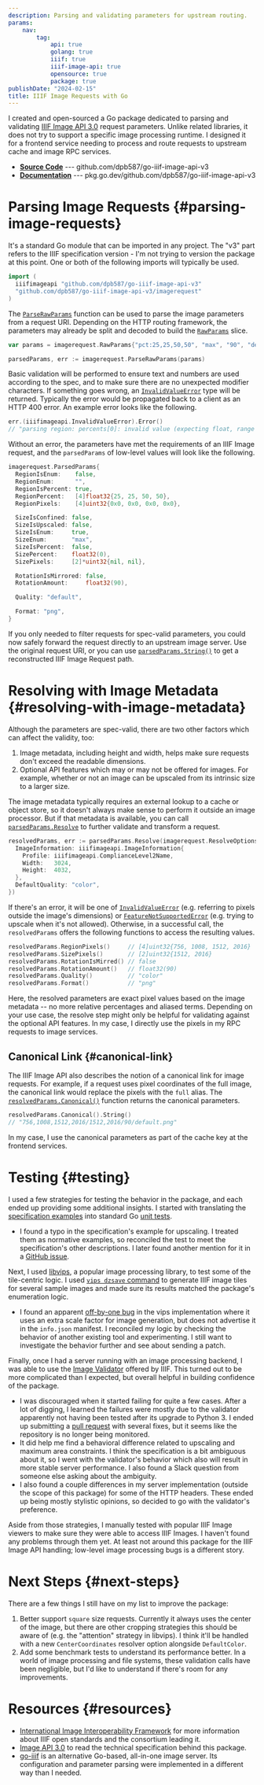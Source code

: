 ```yaml
---
description: Parsing and validating parameters for upstream routing.
params:
    nav:
        tag:
            api: true
            golang: true
            iiif: true
            iiif-image-api: true
            opensource: true
            package: true
publishDate: "2024-02-15"
title: IIIF Image Requests with Go
---
```


I created and open-sourced a Go package dedicated to parsing and validating [IIIF Image API 3.0](https://iiif.io/api/image/3.0/) request parameters. Unlike related libraries, it does not try to support a specific image processing runtime. I designed it for a frontend service needing to process and route requests to upstream cache and image RPC services.

* [**Source Code**](https://github.com/dpb587/go-iiif-image-api-v3) --- github.com/dpb587/go-iiif-image-api-v3
* [**Documentation**](https://pkg.go.dev/github.com/dpb587/go-iiif-image-api-v3) --- pkg.go.dev/github.com/dpb587/go-iiif-image-api-v3

# Parsing Image Requests {#parsing-image-requests}

It's a standard Go module that can be imported in any project. The "v3" part refers to the IIIF specification version - I'm not trying to version the package at this point. One or both of the following imports will typically be used.

```go
import (
  iiifimageapi "github.com/dpb587/go-iiif-image-api-v3"
  "github.com/dpb587/go-iiif-image-api-v3/imagerequest"
)
```

The [`ParseRawParams`](https://pkg.go.dev/github.com/dpb587/go-iiif-image-api-v3/imagerequest#ParseRawParams) function can be used to parse the image parameters from a request URI. Depending on the HTTP routing framework, the parameters may already be split and decoded to build the [`RawParams`](https://pkg.go.dev/github.com/dpb587/go-iiif-image-api-v3/imagerequest#RawParams) slice.

```go
var params = imagerequest.RawParams{"pct:25,25,50,50", "max", "90", "default.png"}

parsedParams, err := imagerequest.ParseRawParams(params)
```

Basic validation will be performed to ensure text and numbers are used according to the spec, and to make sure there are no unexpected modifier characters. If something goes wrong, an [`InvalidValueError`](https://pkg.go.dev/github.com/dpb587/go-iiif-image-api-v3#InvalidValueError) type will be returned. Typically the error would be propagated back to a client as an HTTP 400 error. An example error looks like the following.

```go
err.(iiifimageapi.InvalidValueError).Error()
// "parsing region: percents[0]: invalid value (expecting float, range [0, 100])"
```

Without an error, the parameters have met the requirements of an IIIF Image request, and the `parsedParams` of low-level values will look like the following.

```go
imagerequest.ParsedParams{
  RegionIsEnum:    false,
  RegionEnum:      "",
  RegionIsPercent: true,
  RegionPercent:   [4]float32{25, 25, 50, 50},
  RegionPixels:    [4]uint32{0x0, 0x0, 0x0, 0x0},

  SizeIsConfined: false,
  SizeIsUpscaled: false,
  SizeIsEnum:     true,
  SizeEnum:       "max",
  SizeIsPercent:  false,
  SizePercent:    float32(0),
  SizePixels:     [2]*uint32{nil, nil},

  RotationIsMirrored: false,
  RotationAmount:     float32(90),

  Quality: "default",

  Format: "png",
}
```

If you only needed to filter requests for spec-valid parameters, you could now safely forward the request directly to an upstream image server. Use the original request URI, or you can use [`parsedParams.String()`](https://pkg.go.dev/github.com/dpb587/go-iiif-image-api-v3/imagerequest#ParsedParams.String) to get a reconstructed IIIF Image Request path.

# Resolving with Image Metadata {#resolving-with-image-metadata}

Although the parameters are spec-valid, there are two other factors which can affect the validity, too:

1. Image metadata, including height and width, helps make sure requests don't exceed the readable dimensions.
2. Optional API features which may or may not be offered for images. For example, whether or not an image can be upscaled from its intrinsic size to a larger size.

The image metadata typically requires an external lookup to a cache or object store, so it doesn't always make sense to perform it outside an image processor. But if that metadata is available, you can call [`parsedParams.Resolve`](https://pkg.go.dev/github.com/dpb587/go-iiif-image-api-v3/imagerequest#ParsedParams.Resolve) to further validate and transform a request.

```go
resolvedParams, err := parsedParams.Resolve(imagerequest.ResolveOptions{
  ImageInformation: iiifimageapi.ImageInformation{
    Profile: iiifimageapi.ComplianceLevel2Name,
    Width:   3024,
    Height:  4032,
  },
  DefaultQuality: "color",
})
```

If there's an error, it will be one of [`InvalidValueError`](https://pkg.go.dev/github.com/dpb587/go-iiif-image-api-v3#InvalidValueError) (e.g. referring to pixels outside the image's dimensions) or [`FeatureNotSupportedError`](https://pkg.go.dev/github.com/dpb587/go-iiif-image-api-v3#FeatureNotSupportedError) (e.g. trying to upscale when it's not allowed). Otherwise, in a successful call, the `resolvedParams` offers the following functions to access the resulting values.

```go
resolvedParams.RegionPixels()     // [4]uint32{756, 1008, 1512, 2016}
resolvedParams.SizePixels()       // [2]uint32{1512, 2016}
resolvedParams.RotationIsMirred() // false
resolvedParams.RotationAmount()   // float32(90)
resolvedParams.Quality()          // "color"
resolvedParams.Format()           // "png"
```

Here, the resolved parameters are exact pixel values based on the image metadata -- no more relative percentages and aliased terms. Depending on your use case, the resolve step might only be helpful for validating against the optional API features. In my case, I directly use the pixels in my RPC requests to image services.

## Canonical Link {#canonical-link}

The IIIF Image API also describes the notion of a canonical link for image requests. For example, if a request uses pixel coordinates of the full image, the canonical link would replace the pixels with the `full` alias. The [`resolvedParams.Canonical()`](https://pkg.go.dev/github.com/dpb587/go-iiif-image-api-v3/imagerequest#ResolvedParams.Canonical) function returns the canonical parameters.

```go
resolvedParams.Canonical().String()
// "756,1008,1512,2016/1512,2016/90/default.png"
```

In my case, I use the canonical parameters as part of the cache key at the frontend services.

# Testing {#testing}

I used a few strategies for testing the behavior in the package, and each ended up providing some additional insights. I started with translating the [specification examples](https://iiif.io/api/image/3.0/#4-image-requests) into standard Go [unit tests](https://github.com/dpb587/go-iiif-image-api-v3/blob/064f8e4333deefd391c76bbe07dda14eece99b00/imagerequest/resolver_test.go#L23).

* I found a typo in the specification's example for upscaling. I treated them as normative examples, so reconciled the test to meet the specification's other descriptions. I later found another mention for it in a [GitHub issue](https://github.com/dpb587/go-iiif-image-api-v3/blob/064f8e4333deefd391c76bbe07dda14eece99b00/imagerequest/resolver_test.go#L246).

Next, I used [libvips](https://www.libvips.org/), a popular image processing library, to test some of the tile-centric logic. I used [`vips dzsave` command](https://www.libvips.org/API/current/Making-image-pyramids.html) to generate IIIF image tiles for several sample images and made sure its results matched the package's enumeration logic.

* I found an apparent [off-by-one bug](https://github.com/dpb587/go-iiif-image-api-v3/blob/064f8e4333deefd391c76bbe07dda14eece99b00/pixelset/package_test.go#L55-L57) in the vips implementation where it uses an extra scale factor for image generation, but does not advertise it in the `info.json` manifest. I reconciled my logic by checking the behavior of another existing tool and experimenting. I still want to investigate the behavior further and see about sending a patch.

Finally, once I had a server running with an image processing backend, I was able to use the [Image Validator](https://iiif.io/api/image/validator/) offered by IIIF. This turned out to be more complicated than I expected, but overall helpful in building confidence of the package.

* I was discouraged when it started failing for quite a few cases. After a lot of digging, I learned the failures were mostly due to the validator apparently not having been tested after its upgrade to Python 3. I ended up submitting a [pull request](https://github.com/IIIF/image-validator/pull/97) with several fixes, but it seems like the repository is no longer being monitored.
* It did help me find a behavioral difference related to upscaling and maximum area constraints. I think the specification is a bit ambiguous about it, so I went with the validator's behavior which also will result in more stable server performance. I also found a Slack question from someone else asking about the ambiguity.
* I also found a couple differences in my server implementation (outside the scope of this package) for some of the HTTP headers. These ended up being mostly stylistic opinions, so decided to go with the validator's preference.

Aside from those strategies, I manually tested with popular IIIF Image viewers to make sure they were able to access IIIF Images. I haven't found any problems through them yet. At least not around this package for the IIIF Image API handling; low-level image processing bugs is a different story.

# Next Steps {#next-steps}

There are a few things I still have on my list to improve the package:

1. Better support `square` size requests. Currently it always uses the center of the image, but there are other cropping strategies this should be aware of (e.g. the "attention" strategy in libvips). I think it'll be handled with a new `CenterCoordinates` resolver option alongside `DefaultColor`.
1. Add some benchmark tests to understand its performance better. In a world of image processing and file systems, these validation calls have been negligible, but I'd like to understand if there's room for any improvements.

# Resources {#resources}

* [International Image Interoperability Framework](https://iiif.io) for more information about IIIF open standards and the consortium leading it.
* [Image API 3.0](https://iiif.io/api/image/3.0/#4-image-requests) to read the technical specification behind this package.
* [go-iiif](https://github.com/go-iiif/go-iiif) is an alternative Go-based, all-in-one image server. Its configuration and parameter parsing were implemented in a different way than I needed.
